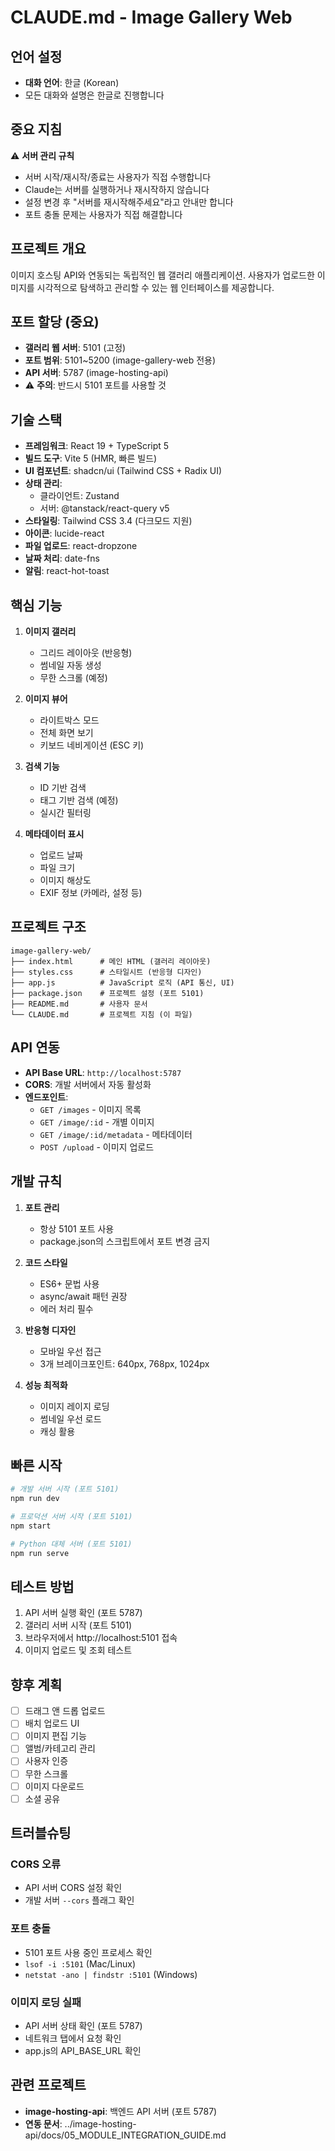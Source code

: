 # CLAUDE.md - Image Gallery Web

## 언어 설정
- **대화 언어**: 한글 (Korean)
- 모든 대화와 설명은 한글로 진행합니다

## 중요 지침
⚠️ **서버 관리 규칙**
- 서버 시작/재시작/종료는 사용자가 직접 수행합니다
- Claude는 서버를 실행하거나 재시작하지 않습니다
- 설정 변경 후 "서버를 재시작해주세요"라고 안내만 합니다
- 포트 충돌 문제는 사용자가 직접 해결합니다

## 프로젝트 개요
이미지 호스팅 API와 연동되는 독립적인 웹 갤러리 애플리케이션. 
사용자가 업로드한 이미지를 시각적으로 탐색하고 관리할 수 있는 웹 인터페이스를 제공합니다.

## 포트 할당 (중요)
- **갤러리 웹 서버**: 5101 (고정)
- **포트 범위**: 5101~5200 (image-gallery-web 전용)
- **API 서버**: 5787 (image-hosting-api)
- ⚠️ **주의**: 반드시 5101 포트를 사용할 것

## 기술 스택
- **프레임워크**: React 19 + TypeScript 5
- **빌드 도구**: Vite 5 (HMR, 빠른 빌드)
- **UI 컴포넌트**: shadcn/ui (Tailwind CSS + Radix UI)
- **상태 관리**: 
  - 클라이언트: Zustand
  - 서버: @tanstack/react-query v5
- **스타일링**: Tailwind CSS 3.4 (다크모드 지원)
- **아이콘**: lucide-react
- **파일 업로드**: react-dropzone
- **날짜 처리**: date-fns
- **알림**: react-hot-toast

## 핵심 기능
1. **이미지 갤러리**
   - 그리드 레이아웃 (반응형)
   - 썸네일 자동 생성
   - 무한 스크롤 (예정)

2. **이미지 뷰어**
   - 라이트박스 모드
   - 전체 화면 보기
   - 키보드 네비게이션 (ESC 키)

3. **검색 기능**
   - ID 기반 검색
   - 태그 기반 검색 (예정)
   - 실시간 필터링

4. **메타데이터 표시**
   - 업로드 날짜
   - 파일 크기
   - 이미지 해상도
   - EXIF 정보 (카메라, 설정 등)

## 프로젝트 구조
```
image-gallery-web/
├── index.html      # 메인 HTML (갤러리 레이아웃)
├── styles.css      # 스타일시트 (반응형 디자인)
├── app.js          # JavaScript 로직 (API 통신, UI)
├── package.json    # 프로젝트 설정 (포트 5101)
├── README.md       # 사용자 문서
└── CLAUDE.md       # 프로젝트 지침 (이 파일)
```

## API 연동
- **API Base URL**: `http://localhost:5787`
- **CORS**: 개발 서버에서 자동 활성화
- **엔드포인트**:
  - `GET /images` - 이미지 목록
  - `GET /image/:id` - 개별 이미지
  - `GET /image/:id/metadata` - 메타데이터
  - `POST /upload` - 이미지 업로드

## 개발 규칙
1. **포트 관리**
   - 항상 5101 포트 사용
   - package.json의 스크립트에서 포트 변경 금지

2. **코드 스타일**
   - ES6+ 문법 사용
   - async/await 패턴 권장
   - 에러 처리 필수

3. **반응형 디자인**
   - 모바일 우선 접근
   - 3개 브레이크포인트: 640px, 768px, 1024px

4. **성능 최적화**
   - 이미지 레이지 로딩
   - 썸네일 우선 로드
   - 캐싱 활용

## 빠른 시작
```bash
# 개발 서버 시작 (포트 5101)
npm run dev

# 프로덕션 서버 시작 (포트 5101)
npm start

# Python 대체 서버 (포트 5101)
npm run serve
```

## 테스트 방법
1. API 서버 실행 확인 (포트 5787)
2. 갤러리 서버 시작 (포트 5101)
3. 브라우저에서 http://localhost:5101 접속
4. 이미지 업로드 및 조회 테스트

## 향후 계획
- [ ] 드래그 앤 드롭 업로드
- [ ] 배치 업로드 UI
- [ ] 이미지 편집 기능
- [ ] 앨범/카테고리 관리
- [ ] 사용자 인증
- [ ] 무한 스크롤
- [ ] 이미지 다운로드
- [ ] 소셜 공유

## 트러블슈팅
### CORS 오류
- API 서버 CORS 설정 확인
- 개발 서버 `--cors` 플래그 확인

### 포트 충돌
- 5101 포트 사용 중인 프로세스 확인
- `lsof -i :5101` (Mac/Linux)
- `netstat -ano | findstr :5101` (Windows)

### 이미지 로딩 실패
- API 서버 상태 확인 (포트 5787)
- 네트워크 탭에서 요청 확인
- app.js의 API_BASE_URL 확인

## 관련 프로젝트
- **image-hosting-api**: 백엔드 API 서버 (포트 5787)
- **연동 문서**: ../image-hosting-api/docs/05_MODULE_INTEGRATION_GUIDE.md